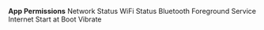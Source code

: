 **App Permissions**
  Network Status
  WiFi Status
  Bluetooth
  Foreground Service
  Internet
  Start at Boot
  Vibrate
 
